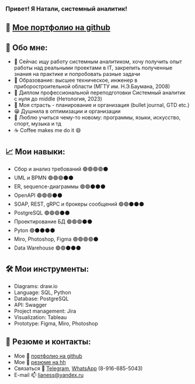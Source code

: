 ### Привет! Я Натали, системный аналитик! 

## 📒 [Мое портфолио на github](https://github.com/nataliashved/portfolio)

## 🌱 Обо мне:
- 🔭 Сейчас ищу работу системным аналитиком, хочу получить опыт работы над реальными проектами в IT, закрепить полученные знания на практике и попробовать разные задачи 
- 📘 Образование: высшее техническое, инженер в приборостроительной области (МГТУ им. Н.Э.Баумана, 2008)
- 📗 Диплом профессиональной переподготовки Системный аналитик с нуля до
middle (Нетология, 2023)
- 💜 Моя страсть - планирование и организация (bullet journal, GTD etc.)
- 😁 Душнила в оптимизации и организации
- 📓 Люблю учиться чему-то новому: программы, языки, искусство, спорт, музыка и тд
- ☕ Coffee makes me do it 😄

## 📈 Мои навыки:
- Сбор и анализ требований 🟢🟢🟢🟢⚫
- UML и BPMN 🟢🟢🟢⚫⚫
- ER, sequence-диаграммы 🟢🟢⚫⚫⚫
- OpenAPI 🟢🟢🟢⚫⚫
- SOAP, REST, gRPC и брокеры сообщений 🟢🟢⚫⚫⚫
- PostgreSQL 🟢🟢🟢⚫⚫
- Проектирование БД 🟢🟢🟢⚫⚫
- Pyton 🟢⚫⚫⚫⚫
- Miro, Photoshop, Figma 🟢🟢🟢🟢⚫
- Data Warehouse 🟢🟢⚫⚫⚫

## 🛠️ Мои инструменты:
- Diagrams: draw.io
- Language: SQL, Python
- Database: PostgreSQL
- API: Swagger
- Project management: Jira
- Visualization: Tableau 
- Prototype: Figma, Miro, Photoshop


## 📝 Резюме и контакты:
- Мое 📒 [портфолио на github](https://github.com/nataliashved/portfolio)
- Мое 📄 [резюме на hh](https://hh.ru/applicant/resumes/view?resume=cf08af13ff0afa19d60039ed1f533350357970)
- Связаться 📱 [Telegram](https://t.me/natalia_svd), [WhatsApp](https://wa.clck.bar/79166855043) (8-916-685-5043)
- E-mail 📫 lianess@yandex.ru


